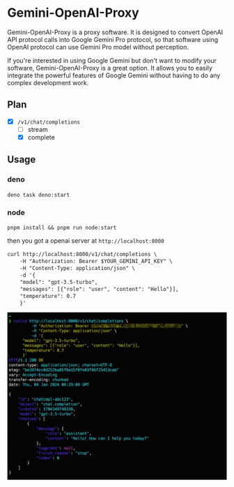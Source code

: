 # Gemini-OpenAI-Proxy

Gemini-OpenAI-Proxy is a proxy software. It is designed to convert OpenAI API
protocol calls into Google Gemini Pro protocol, so that software using OpenAI
protocol can use Gemini Pro model without perception.

If you're interested in using Google Gemini but don't want to modify your
software, Gemini-OpenAI-Proxy is a great option. It allows you to easily
integrate the powerful features of Google Gemini without having to do any
complex development work.

## Plan

- [x] `/v1/chat/completions`
  - [ ] stream
  - [x] complete

## Usage

### deno

```shell
deno task deno:start
```

### node

```shell
pnpm install && pnpm run node:start
```

then you got a openai server at `http://localhost:8000`

```shell
curl http://localhost:8000/v1/chat/completions \
    -H "Authorization: Bearer $YOUR_GEMINI_API_KEY" \
    -H "Content-Type: application/json" \
    -d '{
    "model": "gpt-3.5-turbo",
    "messages": [{"role": "user", "content": "Hello"}],
    "temperature": 0.7
    }'
```

![demo](./assets/demo.png)
